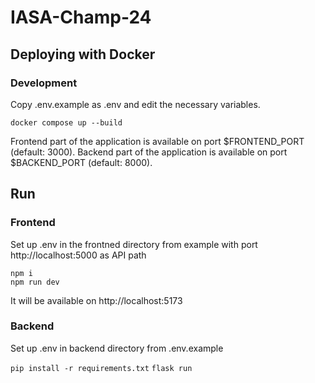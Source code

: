 # IASA-Champ-24

## Deploying with Docker

### Development

Copy .env.example as .env and edit the necessary variables.

``docker compose up --build``

Frontend part of the application is available on port $FRONTEND_PORT (default: 3000).
Backend part of the application is available on port $BACKEND_PORT (default: 8000).

## Run

### Frontend

Set up .env in the frontned directory from example with port http://localhost:5000 as API path

```
npm i
npm run dev
```

It will be available on http://localhost:5173

### Backend

Set up .env in backend directory from .env.example

```pip install -r requirements.txt```
```flask run```